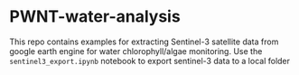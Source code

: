 # PWNT-water-analysis
This repo contains examples for extracting Sentinel-3 satellite data from google earth engine for water chlorophyll/algae monitoring.
Use the `sentinel3_export.ipynb` notebook to export sentinel-3 data to a local folder
